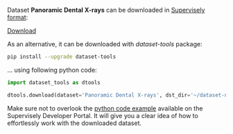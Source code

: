 Dataset **Panoramic Dental X-rays** can be downloaded in [Supervisely format](https://developer.supervisely.com/api-references/supervisely-annotation-json-format):

 [Download](https://assets.supervisely.com/remote/eyJsaW5rIjogImZzOi8vYXNzZXRzLzIwNDlfUGFub3JhbWljIERlbnRhbCBYLXJheXMvcGFub3JhbWljLWRlbnRhbC14LXJheXMtRGF0YXNldE5pbmphLnRhciIsICJzaWciOiAiQk5ISE44UTdLQTRVMnRyUzdaemV6SllWL1cvOU45cjNWNWJqalJEbW1sbz0ifQ==)

As an alternative, it can be downloaded with *dataset-tools* package:
``` bash
pip install --upgrade dataset-tools
```

... using following python code:
``` python
import dataset_tools as dtools

dtools.download(dataset='Panoramic Dental X-rays', dst_dir='~/dataset-ninja/')
```
Make sure not to overlook the [python code example](https://developer.supervisely.com/getting-started/python-sdk-tutorials/iterate-over-a-local-project) available on the Supervisely Developer Portal. It will give you a clear idea of how to effortlessly work with the downloaded dataset.

